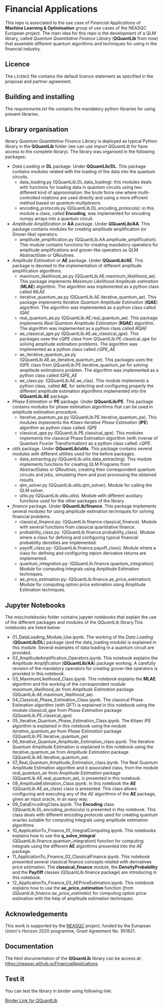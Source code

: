 # Financial Applications

This repo is associated to the use case of *Financial Applications* of **Machine Learning & Optimisation** group of use cases of the NEASQC European project. The main idea for this repo is the development of a QLM library, called *Quantum Quantitative Finance Library* (**QQuantLib** from now) that assemble different quantum algorithms and techniques for using in the financial industry.



## Licence

The `LICENCE` file contains the default licence statement as specified in the proposal and partner agreement.

## Building and installing

The *requirements.txt* file contains the mandatory python libraries for using present libraries.


## Library organisation 

library *Quantum Quantitative Finance Library* is deployed as typical Python library in the **QQuantLib** folder (we can use *import QQuantLib* for have access to the complete library). The library was organised in the following packages:
* *Data Loading* or **DL** package. Under **QQuantLib/DL**. This package contains modules related with the loading of the data into the quantum circuits.
    * data\_loading.py (QQuantLib.DL.data\_loading): this modules deals with functions for loading data in quantum circuits using two different kind of approximation: the brute force one where multi-controlled rotations are used directly and using a more efficient method based on *quantum multiplexors*.
  *  encoding\_protocols.py (QQuantLib.DL.encoding\_protocols): in this module a class, called **Encoding**, was implemented for encoding numpy arrays into a quantum circuit. 
* *Amplitude Amplification* or **AA** package. Under **QQuantLib/AA**. This package contains modules for creating amplitude amplification (or Grover-like) operators.
    * amplitude\_amplification.py (QQuantLib.AA.amplitude\_amplification). This module contains functions for creating mandatory operators for amplitude amplifications and grover-like operators as QLM AbstractGate or QRoutines.
* *Amplitude Estimation* or **AE** package. Under **QQuantLib/AE**. This package is devoted to the implementation of different amplitude amplification algorithms.
    * maximum\_likelihood\_ae.py (QQuantLib.AE.maximum\_likelihood\_ae). This package implements *Maximum Likelihood Amplitude estimation* (**MLAE**) algorithm. The algorithm was implemented as a python class called *MLAE* 
    * iterative\_quantum\_ae.py (QQuantLib.AE.iterative\_quantum\_ae). This package implements *Iterative Quantum Amplitude Estimation* (**IQAE**) algorithm. The algorithm was implemented as a python class called *IQAE* 
    * real\_quantum\_ae.py (QQuantLib.AE.real\_quantum\_ae). This package implements *Real Quantum Amplitude Estimation* (**RQAE**) algorithm. The algorithm was implemented as a python class called *RQAE* 
    * ae\_classical\_qpe.py (QQuantLib.AE.ae\_classical\_qpe). This packages uses the cQPE class from QQuantLib.PE.classical\_qpe for solving amplitude estimation problems. The algorithm was implemented as a python class called *cQPE_AE*  
    * ae\_iterative\_quantum\_pe.py (QQuantLib.AE.ae\_iterative\_quantum\_pe). This packages uses the IQPE class from QQuantLib.PE.iterative\_quantum\_pe for solving amplitede estimations problem. The algorithm was implemented as a python class called *IQPE_AE*   
    * ae\_class.py: (QQuantLib.AE.ae\_clas). This module implements a python class, called **AE**, for selecting and configuring properly the different amplitude estimation algorithms implemented into the **QQuantLib.AE** package.
* *Phase Estimation* or **PE** package. Under **QQuantLib/PE**. This package contains modules for phase estimation algorithms that can be used in amplitude estimation procedure. 
    * iterative\_quantum\_pe.py (QQuantLib.PE.iterative\_quantum\_pe). This modules implements the *Kitaev Iterative Phase Estimation* (**IPE**) algorithm as python class called: *IQPE* 
    * classical\_qpe.py (QQuantLib.PE.classical\_qpe). This modules implements the classical Phase Estimation algorithm (with inverse of Quantum Fourier Transformation) as a python class called: *cQPE*.
* *utils* package. Under **QQuantLib/utils**. This package contains several modules with different utilities used for the before packages.
    * data\_extracting.py (QQuantLib.utils.data\_extracting). This module implements functions for creating QLM Programs from AbstractGates or QRoutines, creating their correspondent quantum circuits and jobs, simulating them and post processing the obtained results.
    * qlm\_solver.py (QQuantLib.utils.qlm\_solver). Module for calling the QLM solver.
    * utils.py (QQuantLib.utils.utils). Module with different auxiliary functions used for the other packages of the library.
* *finance* package. Under **QQuantLib/finance**. This package implements several modules for using amplitude estimation techniques for solving financial problems.
    * classical\_finance.py: (QQuantLib.finance.classical\_finance). Module with several functions from classical quantitative finance.
    * probability\_class.py: (QQuantLib.finance.probability\_class). Module where a class for defining and configuring typical financial probability densities are implemented.
    * payoff\_class.py: (QQuantLib.finance.payoff\_class). Module where a class for defining and configuring otpion derivative returns are implemented.
    * quantum\_integration.py: (QQuantLib.finance.quantum\_integration). Module for computing integrals using Amplitude Estimation techniques.
    * ae\_price\_estimation.py: (QQuantLib.finance.ae\_price\_estimation). Module for computing option price estimation uisng Amplitude Estimation techniques. 


## Jupyter Notebooks

The misc/notebooks folder contains jupyter notebooks that explain the use of the different packages and modules of the *QQuantLib* library.This notebooks are listed below:

* 01\_DataLoading\_Module\_Use.ipynb. The working of the *Data Loading* (**QQuantLib/DL**) package (and the data_loading module)  is explained in this module. Several examples of data loading in a quantum circuit are provided.
* 02\_AmplitudeAmplification\_Operators.ipynb. This notebook explains the *Amplitude Amplification* (**QQuantLib/AA**) package working. A carefully revision of the mandatory operators for creating grover-like operators is provided in this notebook. 
* 03\_MaximumLikelihood\_Class.ipynb. This notebook explains the **MLAE** algorithm  and the working of the correspondent module *maximum\_likelihood\_ae* from *Amplitude Estimation* package (QQuantLib.AE.maximum\_likelihood\_ae).
* 04\_Classical\_Phase\_Estimation\_Class.ipynb. The classical Phase Estimation algorithm (with QFT) is explained in this notebook using the module *classical\_qpe* from *Phase Estimation* package (QQuantLib.PE.classical\_qpe)
 * 05\_Iterative\_Quantum\_Phase\_Estimation\_Class.ipynb. The Kitaev *IPE* algorithm is explained in this notebook using the module *iterative\_quantum\_pe* from *Phase Estimation* package (QQuantLib.PE.iterative\_quantum\_pe)
* 06\_Iterative\_Quantum\_Amplitude\_Estimation\_class.ipynb. The Iterative Quantum Amplitude Estimation is explained in this notebook using the iterative\_quantum\_ae from *Amplitude Estimation* package (QQuantLib.AE.iterative\_quantum\_ae). 
* 07\_Real\_Quantum\_Amplitude\_Estimation\_class.ipynb. The Real Quantum Amplitude Estimation algorithm and it associated class, from the module *real\_quantum\_ae* from  *Amplitude Estimation* package (QQuantLib.AE.real\_quantum\_ae), is presented in this notebook.
* 08\_AmplitudeEstimation\_Class.ipynb. In this notebook the **AE** (QQuantLib.AE.ae\_class) class is presented. This class allows configuring and executing any of the *AE* algorithms of the **AE** package, given an input oracle, in an easy way.
* 09\_DataEncodingClass.ipynb. The **Encoding** class (QQuantLib.DL.encoding\_protocols) is presented in this notebook. This class deals with different encoding protocols used for creating quantum oracles suitable for computing integrals using amplitude estimation algorithms.
* 10\_ApplicationTo\_Finance\_01\_IntegralComputing.ipynb. This notebooks explains how to use the **q_solve_integral** (QQuantLib.finance.quantum\_integration) function for computing integrals using the different **AE** algorithms presented into the *AE* package.
* 11\_ApplicationTo\_Finance\_02\_ClassicalFinance.ipynb. This notebook presented several classical finance concepts related with derivatives price estimation. The **classical_finance** module, the **DensityProbability** and the **PayOff** classes  (QQuantLib.finance package) are introducing in this notebook.
* 12\_ApplicationTo\_Finance\_03\_AEPriceEstimation.ipynb. This notebook explains how to use the **ae_price_estimation** function (*from QQuantLib.finance.ae\_price\_estimatio*) for computing option price estimation with the help of amplitude estimation techniques.


## Acknowledgements

This work is supported by the [NEASQC](https://cordis.europa.eu/project/id/951821) project, funded by the European Union's Horizon 2020 programme, Grant Agreement No. 951821.

## Documentation

The html documentation of the **QQuantLib** library can be access at: https://neasqc.github.io/FinancialApplications
## Test it

You can test the library in binder using following link:

[Binder Link for QQuantLib](https://mybinder.org/v2/gh/NEASQC/FinancialApplications/HEAD)

